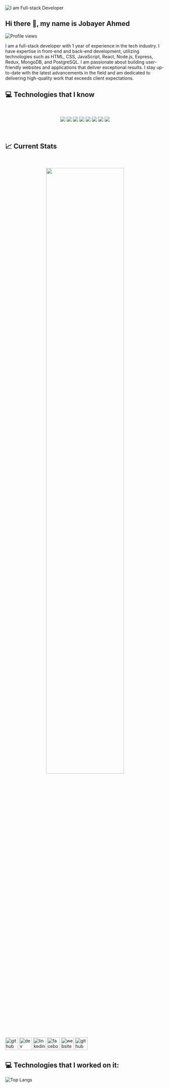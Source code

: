 ![I am Full-stack Developer](https://media.licdn.com/dms/image/D5616AQFVC2nwHtk9yw/profile-displaybackgroundimage-shrink_350_1400/0/1675914264103?e=1681344000&v=beta&t=RPwMGibWuNafAFoQ7OkAQT39Wkt0bIdgYjApxfPlzVA)

## Hi there 👋, my name is Jobayer Ahmed

![Profile views](https://gpvc.arturio.dev/Jobayer109)  



I am a full-stack developer with 1 year of experience in the tech industry. I have expertise in front-end and back-end development, utilizing technologies such as HTML, CSS, JavaScript, React, Node.js, Express, Redux, MongoDB, and PostgreSQL. I am passionate about building user-friendly websites and applications that deliver exceptional results. I stay up-to-date with the latest advancements in the field and am dedicated to delivering high-quality work that exceeds client expectations.

## :computer: Technologies that I know
<br>
<p align="center">
<img src="https://github.com/mir-hussain/mir-hussain/blob/main/images/icons/HTML.png"/>
<img src="https://github.com/mir-hussain/mir-hussain/blob/main/images/icons/css.png"/>
<img src="https://github.com/mir-hussain/mir-hussain/blob/main/images/icons/JavaScript.png"/>
<img src="https://github.com/mir-hussain/mir-hussain/blob/main/images/icons/react.png"/>
<img src="https://github.com/mir-hussain/mir-hussain/blob/main/images/icons/tailwind.png"/>
<img src="https://github.com/mir-hussain/mir-hussain/blob/main/images/icons/Bootsrap.png"/>
<img src="https://github.com/mir-hussain/mir-hussain/blob/main/images/icons/node.png"/>
<img src="https://github.com/mir-hussain/mir-hussain/blob/main/images/icons/express.png"/>
</p><br/>


## :chart_with_upwards_trend: Current Stats

<br />
<p align="center">
  <img width="70%" src="https://github-readme-streak-stats.herokuapp.com?user=Jobayer109&theme=highcontrast&hide_border=true&date_format=j%20M%5B%20Y%5D" />
</p>



[<img src='https://cdn.jsdelivr.net/npm/simple-icons@3.0.1/icons/github.svg' alt='github' height='40'>](https://github.com/Jobayer109)  [<img src='https://cdn.jsdelivr.net/npm/simple-icons@3.0.1/icons/dev-dot-to.svg' alt='dev' height='40'>](https://dev.to/https://dev.to/jobayer109)  [<img src='https://cdn.jsdelivr.net/npm/simple-icons@3.0.1/icons/linkedin.svg' alt='linkedin' height='40'>](https://www.linkedin.com/in/https://www.linkedin.com/in/jobayer109//)  [<img src='https://cdn.jsdelivr.net/npm/simple-icons@3.0.1/icons/facebook.svg' alt='facebook' height='40'>](https://www.facebook.com/https://www.facebook.com/jobayer1995/)  [<img src='https://cdn.jsdelivr.net/npm/simple-icons@3.0.1/icons/icloud.svg' alt='website' height='40'>](https://jobayerahmed.netlify.app/)  [<img src='https://cdn.jsdelivr.net/npm/simple-icons@3.0.1/icons/github.svg' alt='github' height='40'>](https://github.com/Jobayer109)  


## :computer: Technologies that I worked on it:
![Top Langs](https://github-readme-stats.vercel.app/api/top-langs/?username=Jobayer109&theme=tokyonight&hide_border=true&date_format=j%20M%5B%20Y%5D) 









